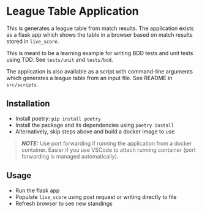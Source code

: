 # League Table Application
This is generates a league table from match results. The application exists
as a flask app which shows the table in a browser based on match results stored in `live_score`. 

This is meant to be a learning example for writing BDD tests and unit tests
using TDD. See `tests/unit` and `tests/bdd`.

The application is also available as a script with command-line arguments which
generates a league table from an input file. See README in `src/scripts`.

## Installation
* Install poetry: `pip install poetry`
* Install the package and its dependencies using `poetry install`
* Alternatively, skip steps above and build a docker image to use

> **_NOTE:_**  Use port forwarding if running the application from a docker container. Easier if you use VSCode to attach running container (port forwarding is managed automatically).

## Usage
* Run the flask app
* Populate `live_score` using post request or writing directly to file
* Refresh browser to see new standings
